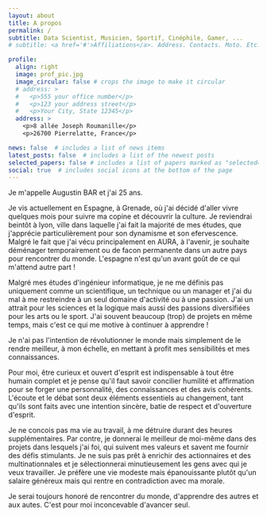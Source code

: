 ```yaml
---
layout: about
title: A propos
permalink: /
subtitle: Data Scientist, Musicien, Sportif, Cinéphile, Gamer, ...
# subtitle: <a href='#'>Affiliations</a>. Address. Contacts. Moto. Etc.

profile:
  align: right
  image: prof_pic.jpg
  image_circular: false # crops the image to make it circular
  # address: >
  #   <p>555 your office number</p>
  #   <p>123 your address street</p>
  #   <p>Your City, State 12345</p>
  address: >
    <p>8 allée Joseph Roumanille</p>
    <p>26700 Pierrelatte, France</p>

news: false  # includes a list of news items
latest_posts: false  # includes a list of the newest posts
selected_papers: false # includes a list of papers marked as "selected={true}"
social: true  # includes social icons at the bottom of the page
---
```

Je m'appelle Augustin BAR et j'ai 25 ans.

Je vis actuellement en Espagne, à Grenade, où j'ai décidé d'aller vivre quelques mois pour suivre ma copine et découvrir la culture.
Je reviendrai beintôt à lyon, ville dans laquelle j'ai fait la majorité de mes études, que j'apprécie particulièrement pour son dynamisme et son efervescence. Malgré le fait que j'ai vécu principalement en AURA, à l'avenir, je souhaite déménager temporairement ou de facon permanente dans un autre pays pour rencontrer du monde. L'espagne n'est qu'un avant goût de ce qui m'attend autre part !

Malgré mes études d'ingénieur informatique, je ne me définis pas uniquement comme un scientifique, un technique ou un manager et j'ai du mal à me restreindre à un seul domaine d'activité ou à une passion. J'ai un attrait pour les sciences et la logique mais aussi des passions diversifiées pour les arts ou le sport. J'ai souvent beaucoup (trop) de projets en même temps, mais c'est ce qui me motive à continuer à apprendre !

Je n'ai pas l'intention de révolutionner le monde mais simplement de le rendre meilleur, à mon échelle, en mettant à profit mes sensibilités et mes connaissances.

Pour moi, être curieux et ouvert d'esprit est indispensable à tout être humain complet et je pense qu'il faut savoir concilier humilité et affirmation pour se forger une personnalité, des connaissances et des avis cohérents. L'écoute et le débat sont deux éléments essentiels au changement, tant qu'ils sont faits avec une intention sincère, batie de respect et d'ouverture d'esprit.

Je ne concois pas ma vie au travail, à me détruire durant des heures supplémentaires. Par contre, je donnerai le meilleur de moi-même dans des projets dans lesquels j'ai foi, qui suivent mes valeurs et savent me fournir des défis stimulants. Je ne suis pas prêt à enrichir des actionnaires et des multinationnales et je sélectionnerai minutieusement les gens avec qui je veux travailler. Je préfère une vie modeste mais épanouissante plutôt qu'un salaire généreux mais qui rentre en contradiction avec ma morale.

Je serai toujours honoré de rencontrer du monde, d'apprendre des autres et aux autes. C'est pour moi inconcevable d'avancer seul.


<!-- Je m'appelle Augustin BAR et j'ai 25 ans.

J'habite actuellement à Lyon, ville dans laquelle j'ai décidé de m'installer quelques années pour profiter de son dynamisme. J'ai vécu dans plusieurs autres villes de la région Rhônes-Alpes durant mes études, et à l'avenir, j'envisage de déménager à l'étranger pour profiter du monde.
Malgré mes études d'ingénieur informatique, je ne me définis pas uniquement comme un scientifique ou un technique et j'ai du mal à me restreindre à un seul domaine d'activité ou à une passion. J'ai un fort attrait pour les sciences et la logique mais cela ne m'empêche pas de me passionner pour le cinéma, le piano ou le sport.
Je n'ai pas l'intention de révolutionner le monde mais simplement de le rendre meilleur, à mon échelle, en mettant à profit mes sensibilités et mes connaissances.

Pour moi, être curieux et ouvert d'esprit est indispensable à tout être humain complet et je pense qu'il faut savoir concilier humilité et affirmation pour se forger une personnalité, des connaissances et des avis cohérents. L'écoute et le débat sont deux éléments essentiels au changement, tant qu'ils sont faits avec une intention sincère, batie de respect et d'ouverture d'esprit.

Je ne concois pas ma vie au travail, à me détruire durant des heures supplémentaires. Par contre, je donnerai le meilleur de moi-même dans des projets dans lesquels j'ai foi, qui suivent mes valeurs et savent me fournir des défis stimulants. Je préfère une vie modeste mais épanouissante plutôt qu'un salaire généreux mais qui rentre en contradiction avec ma morale.

Je serai toujours honoré de rencontrer du monde et de partager nos connaissances, c'est pour moi inconcevable d'avancer seul. -->

<!-- Y biography here. Tell the world about yourself. Link to your favorite [subreddit](http://reddit.com). You can put a picture in, too. The code is already in, just name your picture `prof_pic.jpg` and put it in the `img/` folder.

Put your address / P.O. box / other info right below your picture. You can also disable any of these elements by editing `profile` property of the YAML header of your `_pages/about.md`. Edit `_bibliography/papers.bib` and Jekyll will render your [publications page](/al-folio/publications/) automatically.

Link to your social media connections, too. This theme is set up to use [Font Awesome icons](http://fortawesome.github.io/Font-Awesome/) and [Academicons](https://jpswalsh.github.io/academicons/), like the ones below. Add your Facebook, Twitter, LinkedIn, Google Scholar, or just disable all of them. -->
